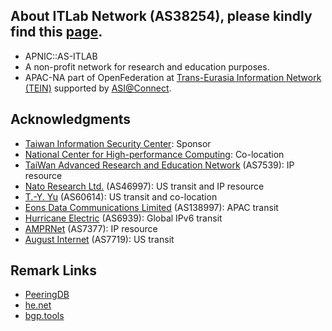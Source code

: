 ## About ITLab Network (AS38254), please kindly find this [page](https://connect.itlab.cc).
* APNIC::AS-ITLAB
* A non-profit network for research and education purposes.
* APAC-NA part of OpenFederation at [Trans-Eurasia Information Network (TEIN)](https://www.tein3.net/) supported by [ASI@Connect](https://www.tein.asia/).

## Acknowledgments
* [Taiwan Information Security Center](https://www.twisc.org/): Sponsor
* [National Center for High-performance Computing](https://www.nchc.org.tw/): Co-location
* [TaiWan Advanced Research and Education Network](https://www.twaren.net/english/) (AS7539): IP resource
* [Nato Research Ltd.](https://internet.nat.moe/) (AS46997): US transit and IP resource
* [T.-Y. Yu](https://network.steveyi.net/) (AS60614): US transit and co-location
* [Eons Data Communications Limited](#) (AS138997): APAC transit
* [Hurricane Electric](https://bgp.he.net/) (AS6939): Global IPv6 transit
* [AMPRNet](https://portal.ampr.org/) (AS7377): IP resource
* [August Internet](https://www.august.tw/) (AS7719): US transit

## Remark Links
* [PeeringDB](https://as38254.peeringdb.com/)  
* [he.net](https://bgp.he.net/AS38254)  
* [bgp.tools](https://bgp.tools/as/38254)
